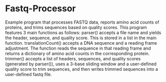 # Fastq-Processor
Example program that processes FASTQ data, reports amino acid counts of proteins, and trims sequences based on quality scores.  This program features 3 main functions as follows:
parser() accepts a file name and yields the header, sequence, and quality score. This is stored in a list in the main function.
translationCount() accepts a DNA sequence and a reading frame adjustment.  The function reads the sequence in that reading frame and returns a dictionary of amino acid counts in the corresponding protein.
trimmer() accepts a list of headers, sequences, and quality scores (generated by parser()), uses a 3-base sliding window and a user-defined quality score to trim sequences, and then writes trimmed sequences into a user-defined fastq file.  
